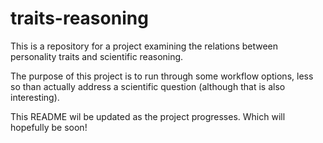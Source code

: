 # traits-reasoning

This is a repository for a project examining the relations between personality 
traits and scientific reasoning. 

The purpose of this project is to run through some workflow options, less so than 
actually address a scientific question (although that is also interesting).

This README wil be updated as the project progresses. Which will hopefully be soon!